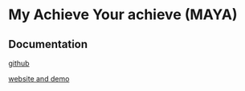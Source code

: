 # My Achieve Your achieve (MAYA)

## Documentation

[github](sites/demo/docs)

[website and demo](https://demo.openaws.dk/)

